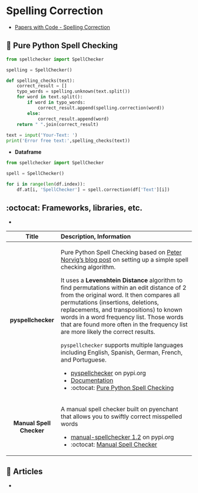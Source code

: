 # Spelling Correction

- [Papers with Code - Spelling Correction](https://paperswithcode.com/task/spelling-correction)

## 🔹 Pure Python Spell Checking

```python
from spellchecker import SpellChecker

spelling = SpellChecker()

def spelling_checks(text):
    correct_result = []
    typo_words = spelling.unknown(text.split())
    for word in text.split():
        if word in typo_words:
            correct_result.append(spelling.correction(word))
        else:
            correct_result.append(word)
    return " ".join(correct_result)
        
text = input('Your-Text: ')
print('Error free text:',spelling_checks(text))
```
- **Dataframe** 

```python
from spellchecker import SpellChecker

spell = SpellChecker()

for i in range(len(df.index)):
    df.at[i, 'SpellChecker'] = spell.correction(df['Text'][i])
```

## :octocat: Frameworks, libraries, etc.

- 

| Title | Description, Information |
| :---:         |          :--- |
|**pyspellchecker**|<p>Pure Python Spell Checking based on [Peter Norvig’s blog post](https://norvig.com/spell-correct.html) on setting up a simple spell checking algorithm.</p><p>It uses a **Levenshtein Distance** algorithm to find permutations within an edit distance of 2 from the original word. It then compares all permutations (insertions, deletions, replacements, and transpositions) to known words in a word frequency list. Those words that are found more often in the frequency list are more likely the correct results.</p><p>`pyspellchecker` supports multiple languages including English, Spanish, German, French, and Portuguese.</p><ul><li>[pyspellchecker](https://pypi.org/project/pyspellchecker/) on pypi.org</li><li>[Documentation](https://pyspellchecker.readthedocs.io/en/latest/index.html#pyspellchecker)</li><li> :octocat: [Pure Python Spell Checking](https://github.com/barrust/pyspellchecker)</li></ul>|
|**Manual Spell Checker**|<p>A manual spell checker built on pyenchant that allows you to swiftly correct misspelled words</p><ul><li>[manual-spellchecker 1.2](https://pypi.org/project/manual-spellchecker/) on pypi.org</li><li> :octocat: [Manual Spell Checker](https://github.com/atif-hassan/manual_spellchecker)</li></ul>|

## 📰 Articles

- []()

